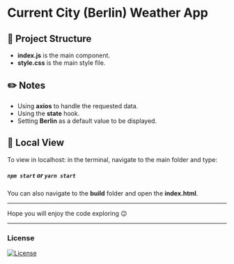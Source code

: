 # Current City (Berlin) Weather App

## 📁 Project Structure

* **index.js** is the main component.
* **style.css** is the main style file.


## ✏️ Notes

* Using **axios** to handle the requested data.
* Using the **state** hook.
* Setting **Berlin** as a default value to be displayed.


## 🌈 Local View

To view in localhost: in the terminal, navigate to the main folder and type:
##### `npm start` or  `yarn start`


You can also navigate to the **build** folder and open the **index.html**.

***
Hope you will enjoy the code exploring 😉
***

### License


[![License](https://img.shields.io/badge/License-Apache%202.0-blue.svg)](https://opensource.org/licenses/Apache-2.0)
